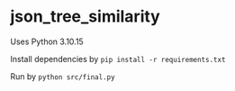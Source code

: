 # json_tree_similarity

Uses Python 3.10.15

Install dependencies by `pip install -r requirements.txt`

Run by `python src/final.py`